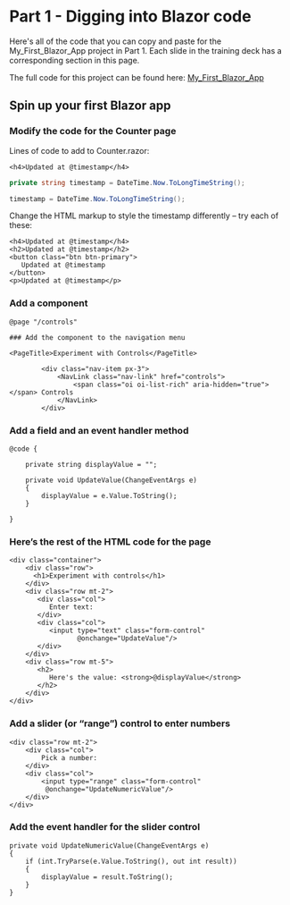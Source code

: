 # Part 1 - Digging into Blazor code

Here's all of the code that you can copy and paste for the My_First_Blazor_App project in Part 1. Each slide in the training deck has a corresponding section in this page.

The full code for this project can be found here: [My_First_Blazor_App](https://github.com/andrewstellman/blazor-training/tree/main/Code/My_First_Blazor_App)

## Spin up your first Blazor app

### Modify the code for the Counter page

Lines of code to add to Counter.razor:

```razor
<h4>Updated at @timestamp</h4>
```

```c#
private string timestamp = DateTime.Now.ToLongTimeString();
```

```c#
timestamp = DateTime.Now.ToLongTimeString();
```

Change the HTML markup to style the timestamp differently – try each of these:

```razor
<h4>Updated at @timestamp</h4>
<h2>Updated at @timestamp</h2>
<button class="btn btn-primary">
   Updated at @timestamp
</button>
<p>Updated at @timestamp</p>
```

### Add a component

```razor
@page "/controls"

### Add the component to the navigation menu

<PageTitle>Experiment with Controls</PageTitle>
```

```razor
        <div class="nav-item px-3">
            <NavLink class="nav-link" href="controls">
                <span class="oi oi-list-rich" aria-hidden="true"></span> Controls
            </NavLink>
        </div>
```

### Add a field and an event handler method

```razor
@code {

    private string displayValue = "";

    private void UpdateValue(ChangeEventArgs e)
    {
        displayValue = e.Value.ToString();
    }

}
```

### Here’s the rest of the HTML code for the page

```razor
<div class="container">
    <div class="row">
      <h1>Experiment with controls</h1>
    </div>
    <div class="row mt-2">
       <div class="col">
          Enter text: 
       </div>
       <div class="col">
          <input type="text" class="form-control"
                 @onchange="UpdateValue"/>
       </div>
    </div>
    <div class="row mt-5">
       <h2>
          Here's the value: <strong>@displayValue</strong>
       </h2> 
    </div>
</div>
```


### Add a slider (or “range”) control to enter numbers

```razor
<div class="row mt-2">
    <div class="col">
        Pick a number: 
    </div>
    <div class="col">
        <input type="range" class="form-control"
         @onchange="UpdateNumericValue"/>
    </div>
</div>
```

### Add the event handler for the slider control

```razor
private void UpdateNumericValue(ChangeEventArgs e)
{
    if (int.TryParse(e.Value.ToString(), out int result))
    {
        displayValue = result.ToString();
    }
}
```
